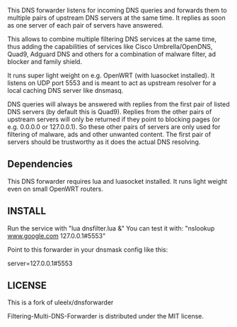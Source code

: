 This DNS forwarder listens for incoming DNS queries and forwards them to multiple pairs of upstream DNS servers at the same time.
It replies as soon as one server of each pair of servers have answered.

This allows to combine multiple filtering DNS services at the same time, thus adding the capabilities of services like Cisco Umbrella/OpenDNS, Quad9, Adguard DNS and others for a combination of malware filter, ad blocker and family shield.

It runs super light weight on e.g. OpenWRT (with luasocket installed).
It listens on UDP port 5553 and is meant to act as upstream resolver for a local caching DNS server like dnsmasq.

DNS queries will always be answered with replies from the first pair of listed DNS servers (by default this is Quad9). Replies from the other pairs of upstream servers will only be returned if they point to blocking pages (or e.g. 0.0.0.0 or 127.0.0.1). So these other pairs of servers are only used for filtering of malware, ads and other unwanted content. The first pair of servers should be trustworthy as it does the actual DNS resolving.
  
Dependencies
----------------------------

This DNS forwarder requires lua and luasocket installed.
It runs light weight even on small OpenWRT routers.

INSTALL
---------------------

Run the service with "lua dnsfilter.lua &"
You can test it with: "nslookup www.google.com 127.0.0.1#5553"

Point to this forwarder in your dnsmask config like this:

server=127.0.0.1#5553

LICENSE
----------------------

This is a fork of uleelx/dnsforwarder

Filtering-Multi-DNS-Forwarder is distributed under the MIT license.
